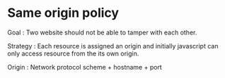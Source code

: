 # Same origin policy
Goal : Two website should not be able to tamper with each other.

Strategy : Each resource is assigned an origin and initially javascript can only access resource from the its own origin.

Origin : Network protocol scheme + hostname + port 
